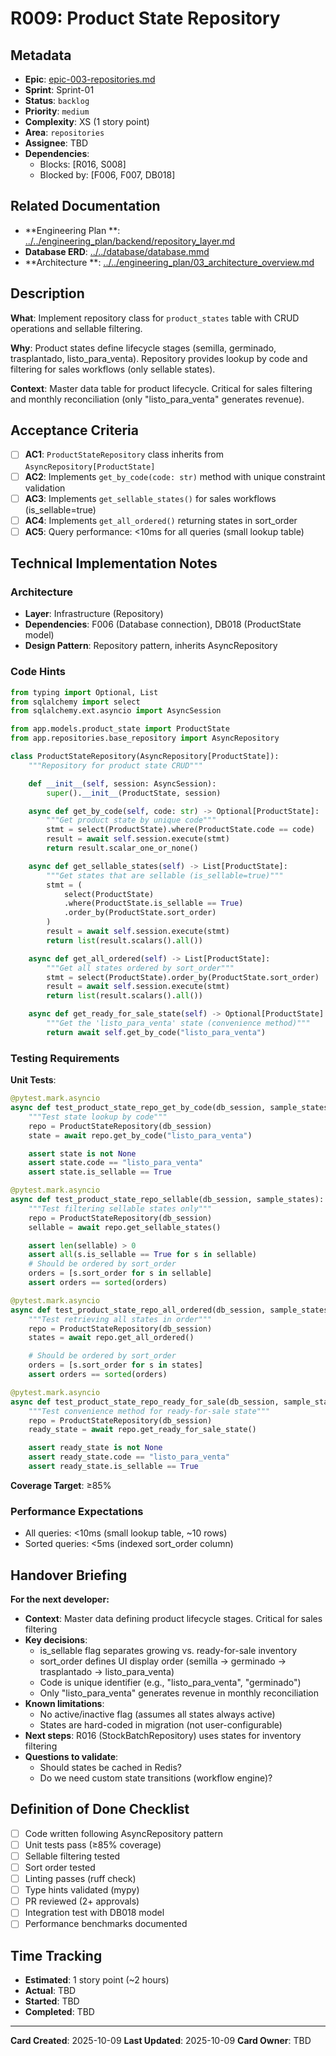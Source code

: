 # R009: Product State Repository

## Metadata

- **Epic**: [epic-003-repositories.md](../../02_epics/epic-003-repositories.md)
- **Sprint**: Sprint-01
- **Status**: `backlog`
- **Priority**: `medium`
- **Complexity**: XS (1 story point)
- **Area**: `repositories`
- **Assignee**: TBD
- **Dependencies**:
    - Blocks: [R016, S008]
    - Blocked by: [F006, F007, DB018]

## Related Documentation

- **Engineering Plan
  **: [../../engineering_plan/backend/repository_layer.md](../../engineering_plan/backend/repository_layer.md)
- **Database ERD**: [../../database/database.mmd](../../database/database.mmd#L97-L104)
- **Architecture
  **: [../../engineering_plan/03_architecture_overview.md](../../engineering_plan/03_architecture_overview.md)

## Description

**What**: Implement repository class for `product_states` table with CRUD operations and sellable
filtering.

**Why**: Product states define lifecycle stages (semilla, germinado, trasplantado,
listo_para_venta). Repository provides lookup by code and filtering for sales workflows (only
sellable states).

**Context**: Master data table for product lifecycle. Critical for sales filtering and monthly
reconciliation (only "listo_para_venta" generates revenue).

## Acceptance Criteria

- [ ] **AC1**: `ProductStateRepository` class inherits from `AsyncRepository[ProductState]`
- [ ] **AC2**: Implements `get_by_code(code: str)` method with unique constraint validation
- [ ] **AC3**: Implements `get_sellable_states()` for sales workflows (is_sellable=true)
- [ ] **AC4**: Implements `get_all_ordered()` returning states in sort_order
- [ ] **AC5**: Query performance: <10ms for all queries (small lookup table)

## Technical Implementation Notes

### Architecture

- **Layer**: Infrastructure (Repository)
- **Dependencies**: F006 (Database connection), DB018 (ProductState model)
- **Design Pattern**: Repository pattern, inherits AsyncRepository

### Code Hints

```python
from typing import Optional, List
from sqlalchemy import select
from sqlalchemy.ext.asyncio import AsyncSession

from app.models.product_state import ProductState
from app.repositories.base_repository import AsyncRepository

class ProductStateRepository(AsyncRepository[ProductState]):
    """Repository for product state CRUD"""

    def __init__(self, session: AsyncSession):
        super().__init__(ProductState, session)

    async def get_by_code(self, code: str) -> Optional[ProductState]:
        """Get product state by unique code"""
        stmt = select(ProductState).where(ProductState.code == code)
        result = await self.session.execute(stmt)
        return result.scalar_one_or_none()

    async def get_sellable_states(self) -> List[ProductState]:
        """Get states that are sellable (is_sellable=true)"""
        stmt = (
            select(ProductState)
            .where(ProductState.is_sellable == True)
            .order_by(ProductState.sort_order)
        )
        result = await self.session.execute(stmt)
        return list(result.scalars().all())

    async def get_all_ordered(self) -> List[ProductState]:
        """Get all states ordered by sort_order"""
        stmt = select(ProductState).order_by(ProductState.sort_order)
        result = await self.session.execute(stmt)
        return list(result.scalars().all())

    async def get_ready_for_sale_state(self) -> Optional[ProductState]:
        """Get the 'listo_para_venta' state (convenience method)"""
        return await self.get_by_code("listo_para_venta")
```

### Testing Requirements

**Unit Tests**:

```python
@pytest.mark.asyncio
async def test_product_state_repo_get_by_code(db_session, sample_states):
    """Test state lookup by code"""
    repo = ProductStateRepository(db_session)
    state = await repo.get_by_code("listo_para_venta")

    assert state is not None
    assert state.code == "listo_para_venta"
    assert state.is_sellable == True

@pytest.mark.asyncio
async def test_product_state_repo_sellable(db_session, sample_states):
    """Test filtering sellable states only"""
    repo = ProductStateRepository(db_session)
    sellable = await repo.get_sellable_states()

    assert len(sellable) > 0
    assert all(s.is_sellable == True for s in sellable)
    # Should be ordered by sort_order
    orders = [s.sort_order for s in sellable]
    assert orders == sorted(orders)

@pytest.mark.asyncio
async def test_product_state_repo_all_ordered(db_session, sample_states):
    """Test retrieving all states in order"""
    repo = ProductStateRepository(db_session)
    states = await repo.get_all_ordered()

    # Should be ordered by sort_order
    orders = [s.sort_order for s in states]
    assert orders == sorted(orders)

@pytest.mark.asyncio
async def test_product_state_repo_ready_for_sale(db_session, sample_states):
    """Test convenience method for ready-for-sale state"""
    repo = ProductStateRepository(db_session)
    ready_state = await repo.get_ready_for_sale_state()

    assert ready_state is not None
    assert ready_state.code == "listo_para_venta"
    assert ready_state.is_sellable == True
```

**Coverage Target**: ≥85%

### Performance Expectations

- All queries: <10ms (small lookup table, ~10 rows)
- Sorted queries: <5ms (indexed sort_order column)

## Handover Briefing

**For the next developer:**

- **Context**: Master data defining product lifecycle stages. Critical for sales filtering
- **Key decisions**:
    - is_sellable flag separates growing vs. ready-for-sale inventory
    - sort_order defines UI display order (semilla → germinado → trasplantado → listo_para_venta)
    - Code is unique identifier (e.g., "listo_para_venta", "germinado")
    - Only "listo_para_venta" generates revenue in monthly reconciliation
- **Known limitations**:
    - No active/inactive flag (assumes all states always active)
    - States are hard-coded in migration (not user-configurable)
- **Next steps**: R016 (StockBatchRepository) uses states for inventory filtering
- **Questions to validate**:
    - Should states be cached in Redis?
    - Do we need custom state transitions (workflow engine)?

## Definition of Done Checklist

- [ ] Code written following AsyncRepository pattern
- [ ] Unit tests pass (≥85% coverage)
- [ ] Sellable filtering tested
- [ ] Sort order tested
- [ ] Linting passes (ruff check)
- [ ] Type hints validated (mypy)
- [ ] PR reviewed (2+ approvals)
- [ ] Integration test with DB018 model
- [ ] Performance benchmarks documented

## Time Tracking

- **Estimated**: 1 story point (~2 hours)
- **Actual**: TBD
- **Started**: TBD
- **Completed**: TBD

---

**Card Created**: 2025-10-09
**Last Updated**: 2025-10-09
**Card Owner**: TBD
